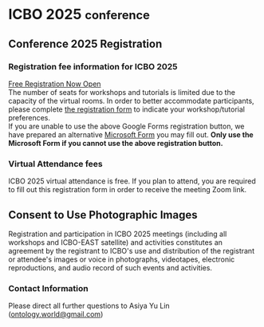 <br>
<h1> ICBO 2025 <small>conference</small></h1>

## Conference 2025 Registration 

### Registration fee information for ICBO 2025 

<a href="https://docs.google.com/forms/d/e/1FAIpQLSfeRGzYjdJnzsKFVz4L-8R5fVI9gqVptQz37vAzgxjDUcduEQ/viewform?usp=header" class="btn btn-success btn-primary btn-lg" role="button" target="_blank">
  Free Registration Now Open
</a>

<div class="alert alert-primary" role="alert">
The number of seats for workshops and tutorials is limited due to the capacity of the virtual rooms. In order to better accommodate participants, please complete <a href="https://forms.gle/cytfYwWsRQG4XEes6">the registration form</a> to indicate your workshop/tutorial preferences.
</div>

<div class="alert alert-primary" role="alert">
If you are unable to use the above Google Forms registration button, we have prepared an alternative <a href="https://forms.office.com/Pages/ResponsePage.aspx?id=DQSIkWdsW0yxEjajBLZtrQAAAAAAAAAAAAMAANCwqLNUQjdLNTA1RDBCRjNHNUM3RUZWWUU5M1k2Ui4u">Microsoft Form</a> you may fill out. <b>Only use the Microsoft Form if you cannot use the above registration button.</b>
</div>

### Virtual Attendance fees

ICBO 2025 virtual attendance is free. If you plan to attend, you are required to fill out this registration form in order to receive the meeting Zoom link.

## Consent to Use Photographic Images

Registration and participation in ICBO 2025 meetings (including all workshops and ICBO-EAST satellite) and activities constitutes an agreement by the registrant to ICBO's use and distribution of the registrant or attendee's images or voice in photographs, videotapes, electronic reproductions, and audio record of such events and activities.

### Contact Information 

Please direct all further questions to Asiya Yu Lin (ontology.world@gmail.com)


